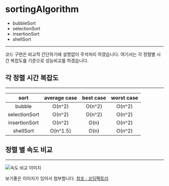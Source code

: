 # sortingAlgorithm

* bubbleSort
* selectionSort
* insertionSort
* shellSort

---

코드 구현은 비교적 간단하기에 설명없이 주석처리 하였습니다. 여기서는 각 정렬별 시간 복잡도를 기준으로 성능비교를 하겠습니다.


## 각 정렬 시간 복잡도
---
| sort | average case | best case | worst case |
|:------:|:-------:|:----:|:-----:|
| bubble | O(n^2) | O(n^2) | O(n^2) |
| selectionSort | O(n^2) | O(n^2) | O(n^2) |
| insertionSort | O(n^2) | O(n) | O(n^2) |
| shellSort | O(n^1.5) | O(n) | O(n^2) |

## 정렬 별 속도 비교
---
![속도 비교 이미지](https://img1.daumcdn.net/thumb/R1280x0/?scode=mtistory2&fname=https%3A%2F%2Fblog.kakaocdn.net%2Fdn%2Fbq0uBH%2FbtqNVBTNDRo%2Fx6OjsuRwuhCxOco2dASWF0%2Fimg.gif)

보기좋은 이미지가 있어서 첨부합니다.
[참조 : 코딩팩토리](https://coding-factory.tistory.com/615)

